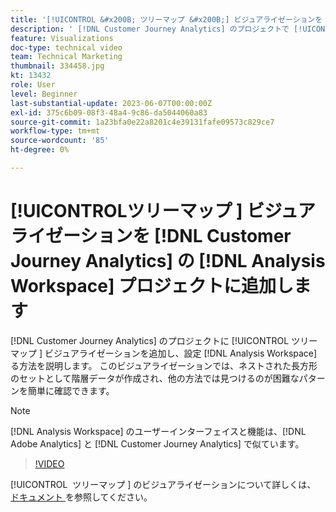 ```yaml
---
title: '[!UICONTROL &#x200B; ツリーマップ &#x200B;] ビジュアライゼーションを  [!DNL Analysis Workspace] projects に追加します'
description: ' [!DNL Customer Journey Analytics] のプロジェクトで [!UICONTROL &#x200B; ツリーマップ &#x200B;] ビジュアライゼーションを追加し  [!DNL Analysis Workspace]  設定する方法を説明します。'
feature: Visualizations
doc-type: technical video
team: Technical Marketing
thumbnail: 334458.jpg
kt: 13432
role: User
level: Beginner
last-substantial-update: 2023-06-07T00:00:00Z
exl-id: 375c6b09-08f3-48a4-9c86-da5044060a83
source-git-commit: 1a23bfa0e22a8201c4e39131fafe09573c829ce7
workflow-type: tm+mt
source-wordcount: '85'
ht-degree: 0%

---
```


# [!UICONTROL &#x200B; ツリーマップ &#x200B;] ビジュアライゼーションを [!DNL Customer Journey Analytics] の [!DNL Analysis Workspace] プロジェクトに追加します

[!DNL Customer Journey Analytics] のプロジェクトに [!UICONTROL &#x200B; ツリーマップ &#x200B;] ビジュアライゼーションを追加し、設定 [!DNL Analysis Workspace] る方法を説明します。 このビジュアライゼーションでは、ネストされた長方形のセットとして階層データが作成され、他の方法では見つけるのが困難なパターンを簡単に確認できます。

>[!NOTE]
>
>[!DNL Analysis Workspace] のユーザーインターフェイスと機能は、[!DNL Adobe Analytics] と [!DNL Customer Journey Analytics] で似ています。

>[!VIDEO](https://video.tv.adobe.com/v/3417454/?quality=12&learn=on&captions=jpn)

[!UICONTROL &#x200B; ツリーマップ &#x200B;] のビジュアライゼーションについて詳しくは、[ ドキュメント ](https://experienceleague.adobe.com/docs/analytics-platform/using/cja-workspace/visualizations/treemap.html?lang=ja) を参照してください。
